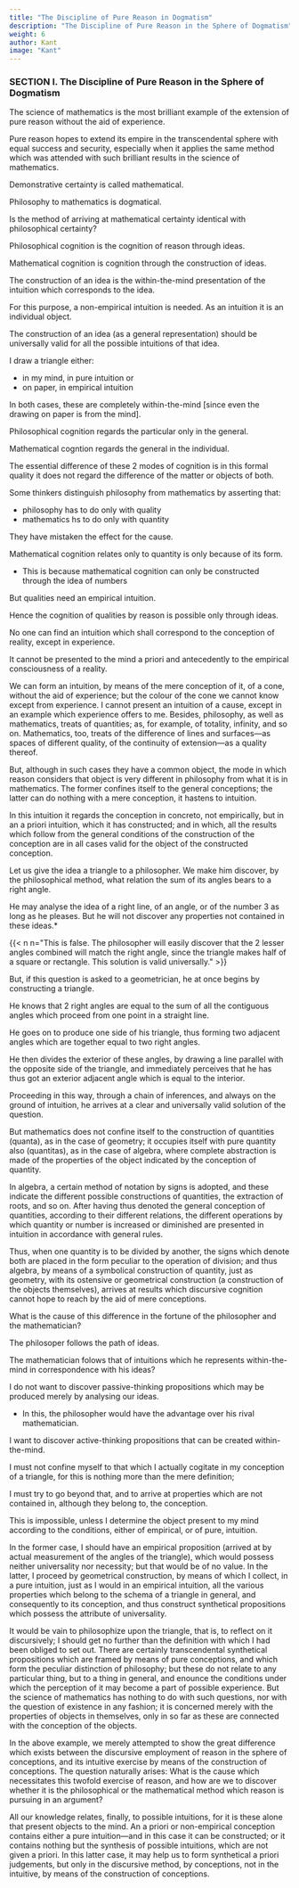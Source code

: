 ```yaml
---
title: "The Discipline of Pure Reason in Dogmatism"
description: "The Discipline of Pure Reason in the Sphere of Dogmatism"
weight: 6
author: Kant
image: "Kant"
---
```



### SECTION I. The Discipline of Pure Reason in the Sphere of Dogmatism

The science of mathematics is the most brilliant example of the extension of pure reason without the aid of experience.

<!-- Examples are always contagious; and they exert an especial influence on the same faculty, which naturally flatters itself that it will have the same good fortune in other case as fell to its lot in one fortunate instance. Hence -->

Pure reason hopes to extend its empire in the transcendental sphere with equal success and security, especially when it applies the same method which was attended with such brilliant results in the science of mathematics. 


<!-- It is, therefore, of the highest importance for us to know whether the method of arriving at  -->

Demonstrative certainty is called mathematical.

Philosophy to mathematics is dogmatical.

Is the method of arriving at mathematical certainty identical with philosophical certainty?

<!-- , be identical with that by which we endeavour to attain the same degree of certainty in  conceptions -->

Philosophical cognition is the cognition of reason through ideas.

Mathematical cognition is cognition through the construction of ideas. 

The construction of an idea is the within-the-mind presentation of the intuition which corresponds to the idea.

For this purpose, a non-empirical intuition is needed. As an intuition it is an individual object.

The construction of an idea (as a general representation) should be universally valid for all the possible intuitions of that idea.

 <!-- which rank under that conception. -->

I draw a triangle either:
- in my mind, in pure intuition or
- on paper, in empirical intuition 

<!-- , by the presentation of the object which corresponds to this conception, either by mere imagination, , or upon paper, ,  -->

In both cases, these are completely within-the-mind [since even the drawing on paper is from the mind].

<!-- a priori, without borrowing the type of that figure from any experience. The individual figure drawn upon paper is empirical; but it serves, notwithstanding, to indicate the conception, even in its universality, because in this empirical intuition we keep our eye merely on the act of the construction of the conception, and pay no attention to the various modes of determining it, for example, its size, the length of its sides, the size of its angles, these not in the least affecting the essential character of the conception. -->

Philosophical cognition regards the particular only in the general.

Mathematical cogntion regards the general in the individual. 

 <!-- particular, nay, in the -->

<!-- This is done, however, entirely a priori and by means of pure reason, so that, as this individual figure is determined under certain universal conditions of construction, the object of the conception, to which this individual figure corresponds as its schema, must be cogitated as universally determined. -->

The essential difference of these 2 modes of cognition is in this formal quality it does not regard the difference of the matter or objects of both. 

Some thinkers distinguish philosophy from mathematics by asserting that:
- philosophy has to do only with quality
- mathematics hs to do only with quantity

They have mistaken the effect for the cause. 

Mathematical cognition relates only to quantity is only because of its form.
- This is because mathematical cognition can only be constructed through the idea of numbers

But qualities need an empirical intuition.

 <!-- cannot be given in any other than an  -->

<!-- to be found in its form alone. For it is the conception of quantities only that is capable of being constructed, that is, presented a priori in intuition; while  conceptions-->

Hence the cognition of qualities by reason is possible only through ideas.

No one can find an intuition which shall correspond to the conception of reality, except in experience.

It cannot be presented to the mind a priori and antecedently to the empirical consciousness of a reality. 

We can form an intuition, by means of the mere conception of it, of a cone, without the aid of experience; but the colour of the cone we cannot know except from experience. I cannot present an intuition of a cause, except in an example which experience offers to me. Besides, philosophy, as well as mathematics, treats of quantities; as, for example, of totality, infinity, and so on. Mathematics, too, treats of the difference of lines and surfaces—as spaces of different quality, of the continuity of extension—as a quality thereof.

But, although in such cases they have a common object, the mode in which reason considers that object is very different in philosophy from what it is in mathematics. The former confines itself to the general conceptions; the latter can do nothing with a mere conception, it hastens to intuition.

In this intuition it regards the conception in concreto, not empirically, but in an a priori intuition, which it has constructed; and in which, all the results which follow from the general conditions of the construction of the conception are in all cases valid for the object of the constructed conception.


Let us give the idea a triangle to a philosopher. We make him discover, by the philosophical method, what relation the sum of its angles bears to a right angle.

<!-- He has nothing before him but the conception of a figure enclosed within three right lines, and, consequently, with the same number of angles.  -->

He may analyse the idea of a right line, of an angle, or of the number 3 as long as he pleases. But he will not discover any properties not contained in these ideas.*

{{< n n="This is false. The philosopher will easily discover that the 2 lesser angles combined will match the right angle, since the triangle makes half of a square or rectangle. This solution is valid universally." >}}


But, if this question is asked to a geometrician, he at once begins by constructing a triangle. 

He knows that 2 right angles are equal to the sum of all the contiguous angles which proceed from one point in a straight line. 

He goes on to produce one side of his triangle, thus forming two adjacent angles which are together equal to two right angles. 

He then divides the exterior of these angles, by drawing a line parallel with the opposite side of the triangle, and immediately perceives that he has thus got an exterior adjacent angle which is equal to the interior. 


Proceeding in this way, through a chain of inferences, and always on the ground of intuition, he arrives at a clear and universally valid solution of the question.


But mathematics does not confine itself to the construction of quantities (quanta), as in the case of geometry; it occupies itself with pure quantity also (quantitas), as in the case of algebra, where complete abstraction is made of the properties of the object indicated by the conception of quantity.

In algebra, a certain method of notation by signs is adopted, and these indicate the different possible constructions of quantities, the extraction of roots, and so on. After having thus denoted the general conception of quantities, according to their different relations, the different operations by which quantity or number is increased or diminished are presented in intuition in accordance with general rules.

Thus, when one quantity is to be divided by another, the signs which denote both are placed in the form peculiar to the operation of division; and thus algebra, by means of a symbolical construction of quantity, just as geometry, with its ostensive or geometrical construction (a construction of the objects themselves), arrives at results which discursive cognition cannot hope to reach by the aid of mere conceptions.

What is the cause of this difference in the fortune of the philosopher and the mathematician?

The philosoper follows the path of ideas.

The mathematician folows that of intuitions which he represents within-the-mind in correspondence with his ideas?

<!-- The cause is evident from what has been already demonstrated in the introduction to this Critique.  -->

<!-- analytical -->
I do not want to discover passive-thinking propositions which may be produced merely by analysing our ideas.
- In this, the philosopher would have the advantage over his rival mathematician. 

 <!-- synthetical —such synthetical propositions, moreover, as can be cognized  a priori-->
I want to discover active-thinking propositions that can be created within-the-mind. 

I must not confine myself to that which I actually cogitate in my conception of a triangle, for this is nothing more than the mere definition; 

I must try to go beyond that, and to arrive at properties which are not contained in, although they belong to, the conception. 

This is impossible, unless I determine the object present to my mind according to the conditions, either of empirical, or of pure, intuition.

In the former case, I should have an empirical proposition (arrived at by actual measurement of the angles of the triangle), which would possess neither universality nor necessity; but that would be of no value. In the latter, I proceed by geometrical construction, by means of which I collect, in a pure intuition, just as I would in an empirical intuition, all the various properties which belong to the schema of a triangle in general, and consequently to its conception, and thus construct synthetical propositions which possess the attribute of universality.

It would be vain to philosophize upon the triangle, that is, to reflect on it discursively; I should get no further than the definition with which I had been obliged to set out. There are certainly transcendental synthetical propositions which are framed by means of pure conceptions, and which form the peculiar distinction of philosophy; but these do not relate to any particular thing, but to a thing in general, and enounce the conditions under which the perception of it may become a part of possible experience. But the science of mathematics has nothing to do with such questions, nor with the question of existence in any fashion; it is concerned merely with the properties of objects in themselves, only in so far as these are connected with the conception of the objects.

In the above example, we merely attempted to show the great difference which exists between the discursive employment of reason in the sphere of conceptions, and its intuitive exercise by means of the construction of conceptions. The question naturally arises: What is the cause which necessitates this twofold exercise of reason, and how are we to discover whether it is the philosophical or the mathematical method which reason is pursuing in an argument?

All our knowledge relates, finally, to possible intuitions, for it is these alone that present objects to the mind. An a priori or non-empirical conception contains either a pure intuition—and in this case it can be constructed; or it contains nothing but the synthesis of possible intuitions, which are not given a priori. In this latter case, it may help us to form synthetical a priori judgements, but only in the discursive method, by conceptions, not in the intuitive, by means of the construction of conceptions.

